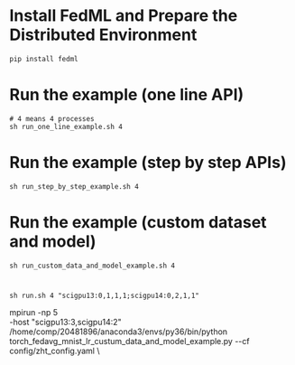 # Install FedML and Prepare the Distributed Environment
```
pip install fedml
```

# Run the example (one line API)
```
# 4 means 4 processes
sh run_one_line_example.sh 4
```

# Run the example (step by step APIs)
```
sh run_step_by_step_example.sh 4
```

# Run the example (custom dataset and model)
```
sh run_custom_data_and_model_example.sh 4
```

# 
```
sh run.sh 4 "scigpu13:0,1,1,1;scigpu14:0,2,1,1"
```
mpirun -np 5 \
-host "scigpu13:3,scigpu14:2" \
/home/comp/20481896/anaconda3/envs/py36/bin/python torch_fedavg_mnist_lr_custum_data_and_model_example.py --cf config/zht_config.yaml \








